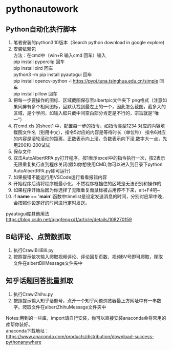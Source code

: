 # pythonautowork
## Python自动化执行脚本
1. 笔者安装的python3.10版本（Search python download in google explore)     
2. 安装依赖包    
方法：在cmd中（win+R  输入cmd  回车）输入     
pip install pyperclip 回车    
pip install xlrd 回车    
python3 -m pip install pyautogui 回车    
pip install opencv-python -i https://pypi.tuna.tsinghua.edu.cn/simple 回车    
pip install pillow 回车       
3. 把每一步要操作的图标、区域截图保存至albertpic文件夹下  png格式（注意如果同屏有多个相同图标，回默认找到最左上的一个，因此怎么截图，截多大的区域，是个学问，如输入框只截中间空白部分肯定是不行的，宗旨就是“唯一”）
4. 在cmd.xls 的sheet1 中，配置每一步的指令，如指令类型1234  对应的内容填截图文件名（别用中文），指令5对应的内容是等待时长（单位秒） 指令6对应的内容是滚轮滚动的距离，正数表示向上滚，负数表示向下滚,数字大一点，先用200和-200试试
5. 保存文件
6. 双击AutoAlbertRPA.py打开程序，按1表示excel中的指令执行一次，按2表示无限重复执行直到程序关闭(假如你想使用CMD,你可以进入到目录下python AutoAlbertRPA.py即可运行)
7. 如果报错不能运行用VSCode运行看看报错内容
8. 开始程序后请将程序框最小化，不然程序框挡住的区域是无法识别和操作的
9. 如果程序开始后因为你选择了无限重复而鼠标被占用停不下来，alt+F4吧~
10. if __name__ == '__main__':函数中timelist是设定发送消息的时间，分别对应早中晚，会按照你设定好的时间进行定时发送。

pyautogui库其他用法 https://blog.csdn.net/qingfengxd1/article/details/108270159

## B站评论、点赞数抓取
1. 执行CrawlBiliBili.py
2. 按照提示依次输入爬取视频评论、评论回复页数、视频BV号即可爬取，爬取文件在albertBiliMessage文件夹中

## 知乎话题回答批量抓取
1. 执行CrawlZhihu.py
2. 按照提示输入知乎话题号，点开一个知乎问题浏览器最上方网址中有一串数字。爬取文件在albertZhihuMessage文件夹中

Notes:用到的一些库，import请自行安装，你可以直接安装anaconda会将常用的库帮你装好。      
anaconda下载地址：https://www.anaconda.com/products/distribution/download-success-pythonanywhere
